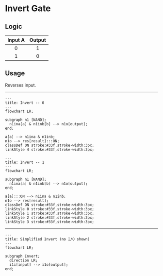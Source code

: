 # Invert Gate

## Logic

|Input A|Output|
|:-----:|:----:|
|      0|     1|
|      1|     0|

## Usage

Reverses input.

---

```mermaid
---
title: Invert -- 0
---
flowchart LR;

subgraph n1 [NAND];
  n1ina[a] & n1inb[b] --> n1o[output];
end;

a[a] --> n1ina & n1inb;
n1o --> res[result]:::ON;
classDef ON stroke:#33f,stroke-width:3px;
linkStyle 4 stroke:#33f,stroke-width:3px;
```

```mermaid
---
title: Invert -- 1
---
flowchart LR;

subgraph n1 [NAND];
  n1ina[a] & n1inb[b] --> n1o[output];
end;

a[a]:::ON --> n1ina & n1inb;
n1o --> res[result];
classDef ON stroke:#33f,stroke-width:3px;
linkStyle 0 stroke:#33f,stroke-width:3px;
linkStyle 1 stroke:#33f,stroke-width:3px;
linkStyle 2 stroke:#33f,stroke-width:3px;
linkStyle 3 stroke:#33f,stroke-width:3px;
```

---

```mermaid
---
title: Simplified Invert (no I/O shown)
---
flowchart LR;

subgraph Invert;
  direction LR;
  i1i[input] --> i1o[output];
end;
```
